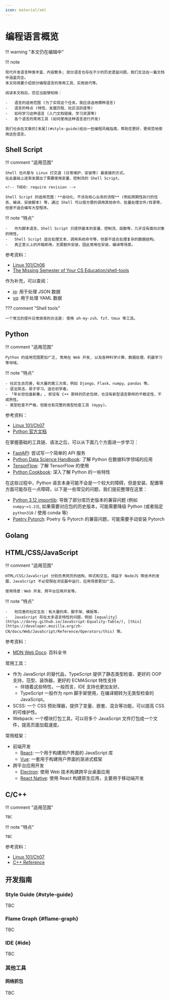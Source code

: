 ```yaml
---
icon: material/xml
---
```


# 编程语言概览

!!! warning "本文仍在编辑中"

!!! note

    现代开发语言种类丰富、内容繁多; 部分语言也存在不少的历史遗留问题，我们无法在一篇文档中涵盖完全。
    本文将简要介绍部分编程语言的常用工具、实用技巧等。

    阅读本文档后，您应当能够知晓：

    -   语言的适用范围 (为了实现这个任务，我应该选用哪种语言)
    -   语言的特点 (特性、发展历程、社区活跃度等)
    -   如何学习这种语言 (入门文档链接、学习资源等)
    -   各个语言的常用工具 (如何使用这种语言进行开发)

    我们也会在文章的[末尾](#style-guide)给出一些编程风格指南，帮助您更好、更规范地使用这些语言。

## Shell Script

!!! comment "适用范围"

    Shell 也许是与 Linux 打交道 (日常维护、安装等) 最直接的方式。
    在此基础上逐渐发展出了需要使用变量、控制流的 Shell Script。

    <!-- TODO: require revision -->

    Shell Script 的适用范围：**自动化、不涉及核心业务的流程** (例如周期性执行的任务、编译、安装脚本) 等，通过 Shell 可以很方便的调用其他命令、批量处理文件/目录等，但是不适合编写大型程序。

!!! note "特点"

    -   作为脚本语言，Shell Script 只提供基本的变量、控制流、函数等，几乎没有面向对象的特性。
    -   Shell Script 适合处理文本、调用系统命令等，但是不适合处理复杂的数据结构。
    -   真正意义上的开箱即用，无需额外安装，因此常用在安装、编译等场景。

参考资料：

- [Linux 101/Ch06](https://101.lug.ustc.edu.cn/Ch06/)
- [The Missing Semester of Your CS Education/shell-tools](https://missing-semester-cn.github.io/2020/shell-tools/)

作为补充，可以查阅：

- [jq](https://jqlang.github.io/jq/): 用于处理 JSON 数据
- [yq](https://github.com/mikefarah/yq): 用于处理 YAML 数据

??? comment "Shell tools"

    一个常见的提升日常效率的办法是: 使用 oh-my-zsh、fzf、tmux 等工具。

## Python

!!! comment "适用范围"

    Python 的适用范围更加广泛, 常用在 Web 开发, 以及各种科学计算、数据处理、机器学习等领域。

!!! note "特点"

    - 社区生态完善，有大量的第三方库，例如 Django、Flask、numpy、pandas 等。
    - 语法简洁，易于学习，适合初学者。
    - 「年长但恰逢新春」, 即没有 C++ 那样的历史包袱，也没有新型语言那样的不稳定性、不成熟性。
    - 类型检查不严格，但是也有完整的类型检查工具 (mypy)。

参考资料：

- [Linux 101/Ch07](https://101.lug.ustc.edu.cn/Ch07/#py)
- [Python 官方文档](https://docs.python.org/zh-cn/3/)

在掌握基础的工具链、语法之后，可以从下面几个方面进一步学习：

- [FastAPI](https://fastapi.tiangolo.com/): 尝试写一个简单的 API 服务
- [Python Data Science Handbook](https://jakevdp.github.io/PythonDataScienceHandbook/): 了解 Python 在数据科学领域的应用
- [TensorFlow](https://tensorflow.google.cn/tutorials?hl=zh-cn): 了解 TensorFlow 的使用
- [Python Cookbook](https://python3-cookbook.readthedocs.io/zh_CN/latest/): 深入了解 Python 的一些特性

在这些过程中，Python 语言本身可能不会是一个较大的障碍，但是安装、配置等方面可能存在一点障碍，以下是一些常见的问题，我们提前整理在这里：

- [Python 3.12 importlib](https://docs.python.org/3/whatsnew/3.12.html#importlib): 导致了部分库历史版本的兼容问题 (例如 `numpy~=1.23`), 如果需要对应包的历史版本，可能需要降级 Python (或者指定 `python310` / 使用 conda 等)
- [Poetry Pytorch](https://github.com/python-poetry/poetry/issues/4231): Poetry 与 Pytorch 的兼容问题，可能需要手动安装 Pytorch

## Golang

<!-- 不熟，谁来写 -->

## HTML/CSS/JavaScript

!!! comment "适用范围"

    HTML/CSS/JavaScript 分别负责网页的结构、样式和交互。得益于 NodeJS 等技术的发展，JavaScript 不必受限在浏览器中运行，应用场景更加广泛。

    使用场景：Web 开发、跨平台应用开发等。

!!! note "特点"

    -   较完善的社区生态：有大量的库、脚手架、模板等。
    -   JavaScript 存在太多语言特性的问题，例如 [equality](https://dorey.github.io/JavaScript-Equality-Table/), [this](https://developer.mozilla.org/zh-CN/docs/Web/JavaScript/Reference/Operators/this) 等。

参考资料：

- [MDN Web Docs](https://developer.mozilla.org/zh-CN/docs/Web): 百科全书

常用工具：

- 作为 JavaScript 的替代品，TypeScript 提供了静态类型检查、更好的 OOP 支持，范型、装饰器，更好的 ECMAScript 特性支持
    - 伴随着这些特性，一般而言，IDE 支持也更加友好。
    - TypeScript 一般作为 npm 脚手架使用，在编译期转为无类型检查的 JavaScript。
- SCSS: 一个 CSS 预处理器，提供了变量、嵌套、混合等功能，可以提高 CSS 的可维护性。
- Webpack: 一个模块打包工具，可以将多个 JavaScript 文件打包成一个文件，提高页面加载速度。

常用框架：

- 前端开发
    - [React](https://react.dev/): 一个用于构建用户界面的 JavaScript 库
    - [Vue](https://cn.vuejs.org/): 一套用于构建用户界面的渐进式框架
- 跨平台应用开发
    - [Electron](https://www.electronjs.org/): 使用 Web 技术构建跨平台桌面应用
    - [React Native](https://reactnative.dev/): 使用 React 构建原生应用，主要用于移动端开发

## C/C++

!!! comment "适用范围"

    TBC

!!! note "特点"

    TBC

参考资料：

- [Linux 101/Ch07](https://101.lug.ustc.edu.cn/Ch07/#c)
- [C++ Reference](https://en.cppreference.com/w/)

## 开发指南

### Style Guide {#style-guide}

TBC

### Flame Graph {#flame-graph}

TBC

### IDE {#ide}

TBC

### 其他工具

#### 网络抓包

TBC
